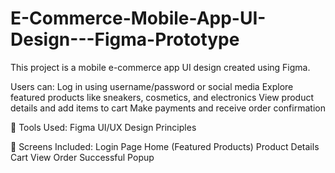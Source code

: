 # E-Commerce-Mobile-App-UI-Design---Figma-Prototype
This project is a mobile e-commerce app UI design created using Figma.

 Users can:
Log in using username/password or social media
Explore featured products like sneakers, cosmetics, and electronics
View product details and add items to cart
Make payments and receive order confirmation

🔧 Tools Used:
Figma
UI/UX Design Principles

📱 Screens Included:
Login Page
Home (Featured Products)
Product Details
Cart View
Order Successful Popup
